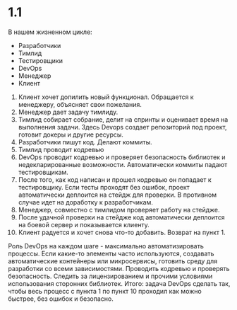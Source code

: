 # 1.1

В нашем жизненном цикле:
- Разработчики
- Тимлид
- Тестировщики
- DevOps
- Менеджер
- Клиент

1. Клиент хочет допилить новый функционал. Обращается к менеджеру, объясняет свои пожелания.
2. Менеджер дает задачу тимлиду.
3. Тимлид собирает собрание, делит на спринты и оценивает время на выполнения задачи. Здесь Devops создает репозиторий под проект, готовит докеры и другие ресурсы.
4. Разработчики пишут код. Делают коммиты.
5. Тимлид проводит кодревью
6. DevOps проводит кодревью и проверяет безопасность библиотек и недекларированные возможности. Автоматически коммиты падают тестировщикам.
7. После того, как код написан и прошел кодревью он попадает к тестировщику. Если тесты проходят без ошибок, проект автоматически деплоится на стейдж для проверки. В противном случае идет на доработку к разработчикам.
8. Менеджер, совместно с тимлидом проверяет работу на стейдже.
9. После удачной проверки на стейдже код автоматически деплоится на боевой сервер и показывается клиенту.
10. Клиент радуется и хочет снова что-то добавить. Возврат на пункт 1.

Роль DevOps на каждом шаге - максимально автоматизировать процессы. Если какие-то элементы часто используются, создавать автоматические контейнеры или микросервисы, готовить среду для разработки со всеми зависимостями. Проводить кодревью и проверять безопасность. Следить за лицензированием и прочими условиями использования сторонних библиотек. Итого: задача DevOps сделать так, чтобы весь процесс с пункта 1 по пункт 10 проходил как можно быстрее, без ошибок и безопасно.
